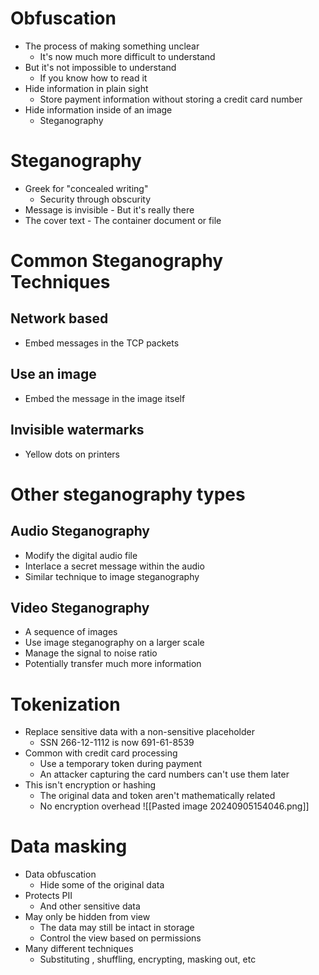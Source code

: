 # Obfuscation
- The process of making something unclear
	- It's now much more difficult to understand
- But it's not impossible to understand
	- If you know how to read it
- Hide information in plain sight
	- Store payment information without storing a credit card number
- Hide information inside of an image
	- Steganography
# Steganography
- Greek for "concealed writing"
	- Security through obscurity
- Message is invisible - But it's really there
- The cover text - The container document or file
# Common Steganography Techniques
## Network based 
- Embed messages in the TCP packets
## Use an image 
- Embed the message in the image itself
## Invisible watermarks
- Yellow dots on printers
# Other steganography types
## Audio Steganography
- Modify the digital audio file
- Interlace a secret message within the audio
- Similar technique to image steganography
## Video Steganography
- A sequence of images
- Use image steganography on a larger scale
- Manage the signal to noise ratio
- Potentially transfer much more information
# Tokenization
- Replace sensitive data with a non-sensitive placeholder
	- SSN 266-12-1112 is now 691-61-8539
- Common with credit card processing
	- Use a temporary token during payment
	- An attacker capturing the card numbers can't use them later
- This isn't encryption or hashing
	- The original data and token aren't mathematically related
	- No encryption overhead
![[Pasted image 20240905154046.png]]
# Data masking
- Data obfuscation
	- Hide some of the original data
- Protects PII
	- And other sensitive data
- May only be hidden from view
	- The data may still be intact in storage
	- Control the view based on permissions
- Many different techniques
	- Substituting , shuffling, encrypting, masking out, etc
